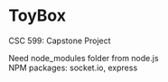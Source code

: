 # ToyBox

CSC 599: Capstone Project <br>

Need node_modules folder from node.js <br>
NPM packages: socket.io, express <br>
